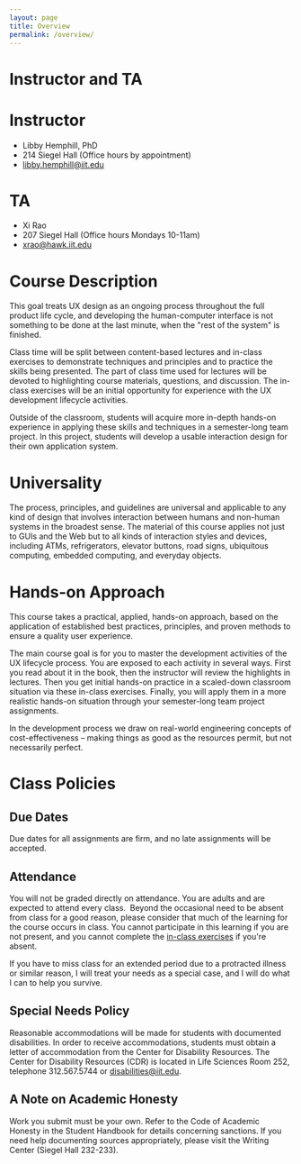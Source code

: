 ```yaml
---
layout: page
title: Overview
permalink: /overview/
---
```


# Instructor and TA

# Instructor
- Libby Hemphill, PhD
- 214 Siegel Hall (Office hours by appointment)
- [libby.hemphill@iit.edu](mailto:libby.hemphill@iit.edu)

# TA
- Xi Rao
- 207 Siegel Hall (Office hours Mondays 10-11am)
- [xrao@hawk.iit.edu](mailto:xrao@hawk.iit.edu)

# Course Description This goal treats UX design as an ongoing process throughout the full product life cycle, and developing the human-computer interface is not something to be done at the last minute, when the "rest of the system" is finished. 
Class time will be split between content-based lectures and in-class exercises to demonstrate techniques and principles and to practice the skills being presented. The part of class time used for lectures will be devoted to highlighting course materials, questions, and discussion. The in-class exercises will be an initial opportunity for experience with the UX development lifecycle activities. 
Outside of the classroom, students will acquire more in-depth hands-on experience in applying these skills and techniques in a semester-long team project. In this project, students will develop a usable interaction design for their own application system.
# Universality
The process, principles, and guidelines are universal and applicable to any kind of design that involves interaction between humans and non-human systems in the broadest sense. The material of this course applies not just to GUIs and the Web but to all kinds of interaction styles and devices, including ATMs, refrigerators, elevator buttons, road signs, ubiquitous computing, embedded computing, and everyday objects.

# Hands-on Approach
This course takes a practical, applied, hands-on approach, based on the application of established best practices, principles, and proven methods to ensure a quality user experience.
 The main course goal is for you to master the development activities of the UX lifecycle process.  You are exposed to each activity in several ways.  First you read about it in the book, then the instructor will review the highlights in lectures.  Then you get initial hands-on practice in a scaled-down classroom situation via these in-class exercises. Finally, you will apply them in a more realistic hands-on situation through your semester-long team project assignments.  
In the development process we draw on real-world engineering concepts of cost-effectiveness – making things as good as the resources permit, but not necessarily perfect.
# Class Policies

## Due Dates

Due dates for all assignments are firm, and no late assignments will be accepted.

## Attendance You will not be graded directly on attendance. You are adults and are expected to attend every class.  Beyond the occasional need to be absent from class for a good reason, please consider that much of the learning for the course occurs in class. You cannot participate in this learning if you are not present, and you cannot complete the [in-class exercises]({{site.baseurl}}/assignments) if you're absent.
If you have to miss class for an extended period due to a protracted illness or similar reason, I will treat your needs as a special case, and I will do what I can to help you survive.
 ## Special Needs PolicyReasonable accommodations will be made for students with documented disabilities.  In order to receive accommodations, students must obtain a letter of accommodation from the Center for Disability Resources. The Center for Disability Resources (CDR) is located in Life Sciences Room 252, telephone 312.567.5744 or [disabilities@iit.edu](mailto:disabilities@iit.edu).
## A Note on Academic HonestyWork you submit must be your own. Refer to the Code of Academic Honesty in the Student Handbook for details concerning sanctions. If you need help documenting sources appropriately, please visit the Writing Center (Siegel Hall 232-233).